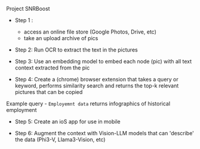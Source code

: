 Project SNRBoost


- Step 1 : 
  - access an online file store (Google Photos, Drive, etc)
  - take an upload archive of pics
    
- Step 2: Run OCR to extract the text in the pictures
  
- Step 3: Use an embedding model to embed each node (pic) with all text context extracted from the pic

- Step 4: Create a (chrome) browser extension that takes a query or keyword, performs similarity search and returns the top-k relevant pictures that can be copied

Example query - `Employemnt data` returns infographics of historical employment

- Step 5: Create an ioS app for use in mobile
  
- Step 6: Augment the context with Vision-LLM models that can 'describe' the data (Phi3-V, Llama3-Vision, etc)
  
